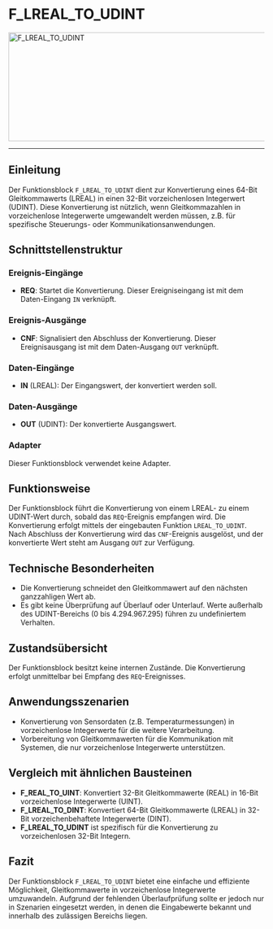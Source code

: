 # F_LREAL_TO_UDINT

<img width="1466" height="214" alt="F_LREAL_TO_UDINT" src="https://github.com/user-attachments/assets/8b6d5f6b-1cdf-44b6-a520-33c18fb77913" />

* * * * * * * * * *
## Einleitung
Der Funktionsblock `F_LREAL_TO_UDINT` dient zur Konvertierung eines 64-Bit Gleitkommawerts (LREAL) in einen 32-Bit vorzeichenlosen Integerwert (UDINT). Diese Konvertierung ist nützlich, wenn Gleitkommazahlen in vorzeichenlose Integerwerte umgewandelt werden müssen, z.B. für spezifische Steuerungs- oder Kommunikationsanwendungen.

## Schnittstellenstruktur

### **Ereignis-Eingänge**
- **REQ**: Startet die Konvertierung. Dieser Ereigniseingang ist mit dem Daten-Eingang `IN` verknüpft.

### **Ereignis-Ausgänge**
- **CNF**: Signalisiert den Abschluss der Konvertierung. Dieser Ereignisausgang ist mit dem Daten-Ausgang `OUT` verknüpft.

### **Daten-Eingänge**
- **IN** (LREAL): Der Eingangswert, der konvertiert werden soll.

### **Daten-Ausgänge**
- **OUT** (UDINT): Der konvertierte Ausgangswert.

### **Adapter**
Dieser Funktionsblock verwendet keine Adapter.

## Funktionsweise
Der Funktionsblock führt die Konvertierung von einem LREAL- zu einem UDINT-Wert durch, sobald das `REQ`-Ereignis empfangen wird. Die Konvertierung erfolgt mittels der eingebauten Funktion `LREAL_TO_UDINT`. Nach Abschluss der Konvertierung wird das `CNF`-Ereignis ausgelöst, und der konvertierte Wert steht am Ausgang `OUT` zur Verfügung.

## Technische Besonderheiten
- Die Konvertierung schneidet den Gleitkommawert auf den nächsten ganzzahligen Wert ab.
- Es gibt keine Überprüfung auf Überlauf oder Unterlauf. Werte außerhalb des UDINT-Bereichs (0 bis 4.294.967.295) führen zu undefiniertem Verhalten.

## Zustandsübersicht
Der Funktionsblock besitzt keine internen Zustände. Die Konvertierung erfolgt unmittelbar bei Empfang des `REQ`-Ereignisses.

## Anwendungsszenarien
- Konvertierung von Sensordaten (z.B. Temperaturmessungen) in vorzeichenlose Integerwerte für die weitere Verarbeitung.
- Vorbereitung von Gleitkommawerten für die Kommunikation mit Systemen, die nur vorzeichenlose Integerwerte unterstützen.

## Vergleich mit ähnlichen Bausteinen
- **F_REAL_TO_UINT**: Konvertiert 32-Bit Gleitkommawerte (REAL) in 16-Bit vorzeichenlose Integerwerte (UINT).
- **F_LREAL_TO_DINT**: Konvertiert 64-Bit Gleitkommawerte (LREAL) in 32-Bit vorzeichenbehaftete Integerwerte (DINT).
- **F_LREAL_TO_UDINT** ist spezifisch für die Konvertierung zu vorzeichenlosen 32-Bit Integern.

## Fazit
Der Funktionsblock `F_LREAL_TO_UDINT` bietet eine einfache und effiziente Möglichkeit, Gleitkommawerte in vorzeichenlose Integerwerte umzuwandeln. Aufgrund der fehlenden Überlaufprüfung sollte er jedoch nur in Szenarien eingesetzt werden, in denen die Eingabewerte bekannt und innerhalb des zulässigen Bereichs liegen.
